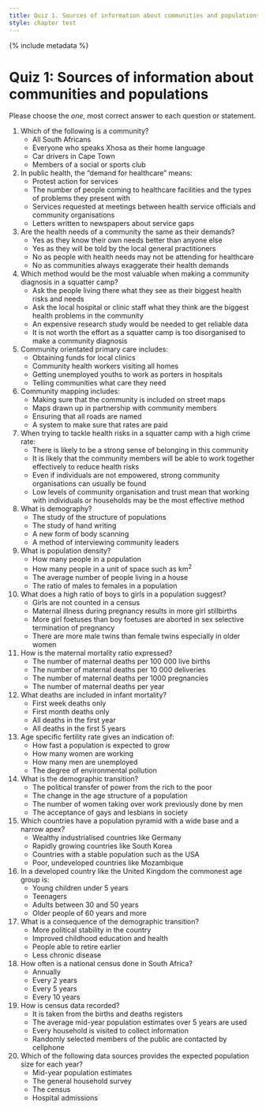 ```yaml
---
title: Quiz 1. Sources of information about communities and populations
style: chapter test
---
```


{% include metadata %}

# Quiz 1: Sources of information about communities and populations

Please choose the *one*, most correct answer to each question or statement.

1.	Which of the following is a community?
	- 	All South Africans
	- 	Everyone who speaks Xhosa as their home language
	+ 	Car drivers in Cape Town
	- 	Members of a social or sports club
2. In public health, the “demand for healthcare” means:
	- 	Protest action for services
	+ 	The number of people coming to healthcare facilities and the types of problems they present with
	- 	Services requested at meetings between health service officials and community organisations
	- 	Letters written to newspapers about service gaps 
3.	Are the health needs of a community the same as their demands?
	- 	Yes as they know their own needs better than anyone else
	- 	Yes as they will be told by the local general practitioners
	+	No as people with health needs may not be attending for healthcare
	- 	No as communities always exaggerate their health demands
4.	Which method would be the most valuable when making a community diagnosis in a squatter camp?
	+ 	Ask the people living there what they see as their biggest health risks and needs
	-  	Ask the local hospital or clinic staff what they think are the biggest health problems in the community
	- 	An expensive research study would be needed to get reliable data
	- 	It is not worth the effort as a squatter camp is too disorganised to make a community diagnosis
5.	Community orientated primary care includes:
	- 	Obtaining funds for local clinics
	+ 	Community health workers visiting all homes
	- 	Getting unemployed youths to work as porters in hospitals
	- 	Telling communities what care they need
6.	Community mapping includes:
	- 	Making sure that the community is included on street maps
	+ 	Maps drawn up in partnership with community members 
	- 	Ensuring that all roads are named
	- 	A system to make sure that rates are paid
7.	When trying to tackle health risks in a squatter camp with a high crime rate:
	- 	There is likely to be a strong sense of belonging in this community
	- 	It is likely that the community members will be able to work together effectively to reduce health risks  
	- 	Even if individuals are not empowered, strong community organisations can usually be found
	+ 	Low levels of community organisation and trust mean that working with individuals or households may be the most effective method
8.	What is demography?
	+ 	The study of the structure of populations
	- 	The study of hand writing
	- 	A new form of body scanning
	- 	A method of interviewing community leaders
9.	What is population density?
	- 	How many people in a population
	+ 	How many people in a unit of space such as km<sup>2</sup>
	- 	The average number of people living in a house
	- 	The ratio of males to females in a population
10.	What does a high ratio of boys to girls in a population suggest?
	- 	Girls are not counted in a census
	- 	Maternal illness during pregnancy results in more girl stillbirths
	+ 	More girl foetuses than boy foetuses are aborted in sex selective termination of pregnancy
	- 	There are more male twins than female twins especially in older women
11.	How is the maternal mortality ratio expressed?
	+ 	The number of maternal deaths per 100&nbsp;000 live births
	- 	The number of maternal deaths per 10&nbsp;000 deliveries
	- 	The number of maternal deaths per 1000 pregnancies
	- 	The number of maternal deaths per year
12.	What deaths are included in infant mortality?
	- 	First week deaths only
	- 	First month deaths only
	+ 	All deaths in the first year
	- 	All deaths in the first 5 years
13.	Age specific fertility rate gives an indication of:
	+ 	How fast a population is expected to grow
	- 	How many women are working
	- 	How many men are unemployed
	- 	The degree of environmental pollution
14.	What is the demographic transition?
	- 	The political transfer of power from the rich to the poor
	+ 	The change in the age structure of a population
	- 	The number of women taking over work previously done by men
	- 	The acceptance of gays and lesbians in society
15.	Which countries have a population pyramid with a wide base and a narrow apex?
	- 	Wealthy industrialised countries like Germany
	- 	Rapidly growing countries like South Korea
	- 	Countries with a stable population such as the USA
	+ 	Poor, undeveloped countries like Mozambique
16.	In a developed country like the United Kingdom the commonest age group is:
	- 	Young children under 5 years
	- 	Teenagers
	+ 	Adults between 30 and 50 years
	- 	Older people of 60 years and more
17.	What is a consequence of the demographic transition?
	- 	More political stability in the country
	+ 	Improved childhood education and health
	- 	People able to retire earlier
	- 	Less chronic disease
18.	How often is a national census done in South Africa?
	- 	Annually
	- 	Every 2 years
	- 	Every 5 years
	+	Every 10 years
19.	How is census data recorded?
	- 	It is taken from the births and deaths registers
	- 	The average mid-year population estimates over 5 years are used
	+	Every household is visited to collect information
	- 	Randomly selected members of the public are contacted by cellphone
20. Which of the following data sources provides the expected population size for each year?
	+	Mid-year population estimates
	- 	The general household survey
	- 	The census
	- 	Hospital admissions